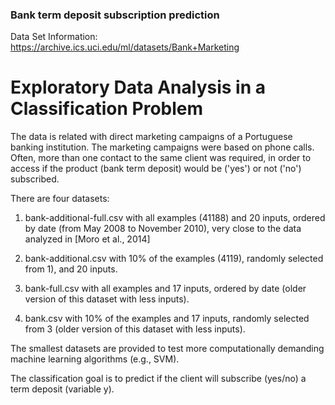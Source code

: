 ### Bank term deposit subscription prediction

Data Set Information:
https://archive.ics.uci.edu/ml/datasets/Bank+Marketing

# Exploratory Data Analysis in a Classification Problem

The data is related with direct marketing campaigns of a Portuguese banking institution. The marketing campaigns were based on phone calls. Often, more than one contact to the same client was required, in order to access if the product (bank term deposit) would be ('yes') or not ('no') subscribed.

There are four datasets:
1) bank-additional-full.csv with all examples (41188) and 20 inputs, ordered by date (from May 2008 to November 2010), very close to the data analyzed in [Moro et al., 2014]

2) bank-additional.csv with 10% of the examples (4119), randomly selected from 1), and 20 inputs.

3) bank-full.csv with all examples and 17 inputs, ordered by date (older version of this dataset with less inputs).

4) bank.csv with 10% of the examples and 17 inputs, randomly selected from 3 (older version of this dataset with less inputs).

The smallest datasets are provided to test more computationally demanding machine learning algorithms (e.g., SVM).


The classification goal is to predict if the client will subscribe (yes/no) a term deposit (variable y).